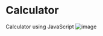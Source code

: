 # Calculator
Calculator using JavaScript
![image](https://user-images.githubusercontent.com/59255420/209689292-310981b7-7c79-4016-84d1-edf7bb47ca4a.png)
